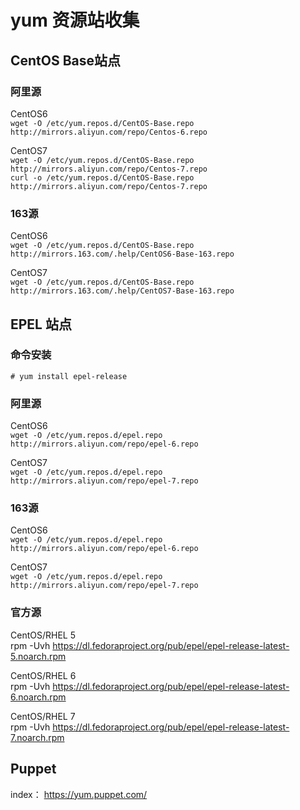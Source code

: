 # yum 资源站收集



## CentOS Base站点

### 阿里源

CentOS6  
`wget -O /etc/yum.repos.d/CentOS-Base.repo http://mirrors.aliyun.com/repo/Centos-6.repo`

CentOS7  
`wget -O /etc/yum.repos.d/CentOS-Base.repo http://mirrors.aliyun.com/repo/Centos-7.repo`  
`curl -o /etc/yum.repos.d/CentOS-Base.repo http://mirrors.aliyun.com/repo/Centos-7.repo`

### 163源

CentOS6  
`wget -O /etc/yum.repos.d/CentOS-Base.repo http://mirrors.163.com/.help/CentOS6-Base-163.repo`

CentOS7  
`wget -O /etc/yum.repos.d/CentOS-Base.repo http://mirrors.163.com/.help/CentOS7-Base-163.repo`



## EPEL 站点

### 命令安装

`# yum install epel-release`

### 阿里源

CentOS6  
`wget -O /etc/yum.repos.d/epel.repo http://mirrors.aliyun.com/repo/epel-6.repo`

CentOS7  
`wget -O /etc/yum.repos.d/epel.repo http://mirrors.aliyun.com/repo/epel-7.repo`

### 163源

CentOS6  
`wget -O /etc/yum.repos.d/epel.repo http://mirrors.aliyun.com/repo/epel-6.repo`

CentOS7  
`wget -O /etc/yum.repos.d/epel.repo http://mirrors.aliyun.com/repo/epel-7.repo`

### 官方源

CentOS/RHEL 5  
rpm -Uvh https://dl.fedoraproject.org/pub/epel/epel-release-latest-5.noarch.rpm

CentOS/RHEL 6  
rpm -Uvh https://dl.fedoraproject.org/pub/epel/epel-release-latest-6.noarch.rpm

CentOS/RHEL 7  
rpm -Uvh https://dl.fedoraproject.org/pub/epel/epel-release-latest-7.noarch.rpm



## Puppet

index： https://yum.puppet.com/